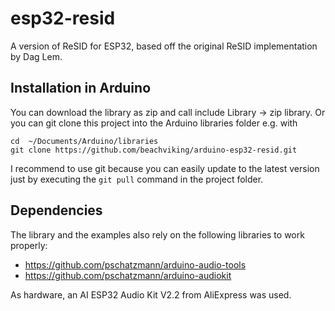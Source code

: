 # esp32-resid
A version of ReSID for ESP32, based off the original ReSID implementation by Dag Lem.

## Installation in Arduino
You can download the library as zip and call include Library -> zip library. Or you can git clone this project into the Arduino libraries folder e.g. with

```
cd  ~/Documents/Arduino/libraries
git clone https://github.com/beachviking/arduino-esp32-resid.git
```

I recommend to use git because you can easily update to the latest version just by executing the ```git pull``` command in the project folder.

## Dependencies
The library and the examples also rely on the following libraries to work properly:
  - https://github.com/pschatzmann/arduino-audio-tools
  - https://github.com/pschatzmann/arduino-audiokit

As hardware, an AI ESP32 Audio Kit V2.2 from AliExpress was used.

